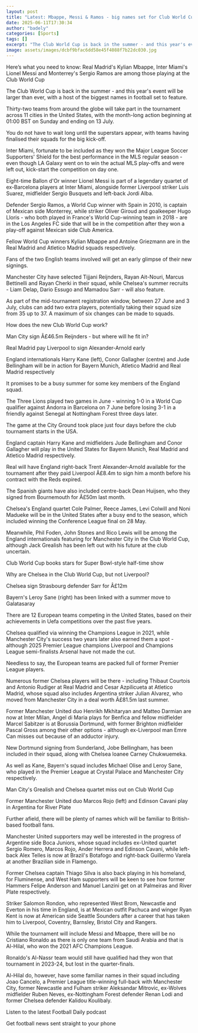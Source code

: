```yaml
---
layout: post
title: "Latest: Mbappe, Messi & Ramos - big names set for Club World Cup"
date: 2025-06-11T17:30:34
author: "badely"
categories: [Sports]
tags: []
excerpt: "The Club World Cup is back in the summer - and this year's event will be larger than ever, with many of the biggest names in football on show."
image: assets/images/dcbf9bfac6dd58e45f4088f7b22dc030.jpg
---
```


Here’s what you need to know: Real Madrid's Kylian Mbappe, Inter Miami's Lionel Messi and Monterrey's Sergio Ramos are among those playing at the Club World Cup

The Club World Cup is back in the summer - and this year's event will be larger than ever, with a host of the biggest names in football set to feature.

Thirty-two teams from around the globe will take part in the tournament across 11 cities in the United States, with the month-long action beginning at 01:00 BST on Sunday and ending on 13 July.

You do not have to wait long until the superstars appear, with teams having finalised their squads for the big kick-off.

Inter Miami, fortunate to be included as they won the Major League Soccer Supporters' Shield for the best performance in the MLS regular season - even though LA Galaxy went on to win the actual MLS play-offs and were left out, kick-start the competition on day one.

Eight-time Ballon d'Or winner Lionel Messi is part of a legendary quartet of ex-Barcelona players at Inter Miami, alongside former Liverpool striker Luis Suarez, midfielder Sergio Busquets and left-back Jordi Alba.

Defender Sergio Ramos, a World Cup winner with Spain in 2010, is captain of Mexican side Monterrey, while striker Oliver Giroud and goalkeeper Hugo Lloris - who both played in France's World Cup-winning team in 2018 - are in the Los Angeles FC side that will be in the competition after they won a play-off against Mexican side Club America.

Fellow World Cup winners Kylian Mbappe and Antoine Griezmann are in the Real Madrid and Atletico Madrid squads respectively.

Fans of the two English teams involved will get an early glimpse of their new signings.

Manchester City have selected Tijjani Reijnders, Rayan Ait-Nouri, Marcus Bettinelli and Rayan Cherki in their squad, while Chelsea's summer recruits - Liam Delap, Dario Essugo and Mamadou Sarr - will also feature.

As part of the mid-tournament registration window, between 27 June and 3 July, clubs can add two extra players, potentially taking their squad size from 35 up to 37. A maximum of six changes can be made to squads.

How does the new Club World Cup work?

Man City sign Â£46.5m Reijnders - but where will he fit in?

Real Madrid pay Liverpool to sign Alexander-Arnold early

England internationals Harry Kane (left), Conor Gallagher (centre) and Jude Bellingham will be in action for Bayern Munich, Atletico Madrid and Real Madrid respectively

It promises to be a busy summer for some key members of the England squad.

The Three Lions played two games in June - winning 1-0 in a World Cup qualifier against Andorra in Barcelona on 7 June before losing 3-1 in a friendly against Senegal at Nottingham Forest three days later.

The game at the City Ground took place just four days before the club tournament starts in the USA.

England captain Harry Kane and midfielders Jude Bellingham and Conor Gallagher will play in the United States for Bayern Munich, Real Madrid and Atletico Madrid respectively.

Real will have England right-back Trent Alexander-Arnold available for the tournament after they paid Liverpool Â£8.4m to sign him a month before his contract with the Reds expired.

The Spanish giants have also included centre-back Dean Huijsen, who they signed from Bournemouth for Â£50m last month.

Chelsea's England quartet Cole Palmer, Reece James, Levi Colwill and Noni Madueke will be in the United States after a busy end to the season, which included winning the Conference League final on 28 May.

Meanwhile, Phil Foden, John Stones and Rico Lewis will be among the England internationals featuring for Manchester City in the Club World Cup, although Jack Grealish has been left out with his future at the club uncertain.

Club World Cup books stars for Super Bowl-style half-time show

Why are Chelsea in the Club World Cup, but not Liverpool?

Chelsea sign Strasbourg defender Sarr for Â£12m

Bayern's Leroy Sane (right) has been linked with a summer move to Galatasaray

There are 12 European teams competing in the United States, based on their achievements in Uefa competitions over the past five years.

Chelsea qualified via winning the Champions League in 2021, while Manchester City's success two years later also earned them a spot - although 2025 Premier League champions Liverpool and Champions League semi-finalists Arsenal have not made the cut.

Needless to say, the European teams are packed full of former Premier League players.

Numerous former Chelsea players will be there - including Thibaut Courtois and Antonio Rudiger at Real Madrid and Cesar Azpilicueta at Atletico Madrid, whose squad also includes Argentina striker Julian Alvarez, who moved from Manchester City in a deal worth Â£81.5m last summer.

Former Manchester United duo Henrikh Mkhitaryan and Matteo Darmian are now at Inter Milan, Angel di Maria plays for Benfica and fellow midfielder Marcel Sabitzer is at Borussia Dortmund, with former Brighton midfielder Pascal Gross among their other options - although ex-Liverpool man Emre Can misses out because of an adductor injury. 

New Dortmund signing from Sunderland, Jobe Bellingham, has been included in their squad, along with Chelsea loanee Carney Chukwuemeka.

As well as Kane, Bayern's squad includes Michael Olise and Leroy Sane, who played in the Premier League at Crystal Palace and Manchester City respectively.

Man City's Grealish and Chelsea quartet miss out on Club World Cup

Former Manchester United duo Marcos Rojo (left) and Edinson Cavani play in Argentina for River Plate

Further afield, there will be plenty of names which will be familiar to British-based football fans.

Manchester United supporters may well be interested in the progress of Argentine side Boca Juniors, whose squad includes ex-United quartet Sergio Romero, Marcos Rojo, Ander Herrera and Edinson Cavani, while left-back Alex Telles is now at Brazil's Botafogo and right-back Guillermo Varela at another Brazilian side in Flamengo.

Former Chelsea captain Thiago Silva is also back playing in his homeland, for Fluminense, and West Ham supporters will be keen to see how former Hammers Felipe Anderson and Manuel Lanzini get on at Palmeiras and River Plate respectively.

Striker Salomon Rondon, who represented West Brom, Newcastle and Everton in his time in England, is at Mexican outfit Pachuca and winger Ryan Kent is now at American side Seattle Sounders after a career that has taken him to Liverpool, Coventry, Barnsley, Bristol City and Rangers.

While the tournament will include Messi and Mbappe, there will be no Cristiano Ronaldo as there is only one team from Saudi Arabia and that is Al-Hilal, who won the 2021 AFC Champions League.

Ronaldo's Al-Nassr team would still have qualified had they won that tournament in 2023-24, but lost in the quarter-finals.

Al-Hilal do, however, have some familiar names in their squad including Joao Cancelo, a Premier League title-winning full-back with Manchester City, former Newcastle and Fulham striker Aleksandar Mitrovic, ex-Wolves midfielder Ruben Neves, ex-Nottingham Forest defender Renan Lodi and former Chelsea defender Kalidou Koulibaly.

Listen to the latest Football Daily podcast

Get football news sent straight to your phone

